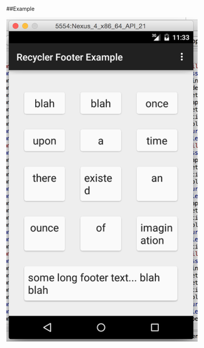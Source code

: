 ##Example

<img src="https://raw.githubusercontent.com/manimaul/recyclerview_footer_exampe/master/example.png">